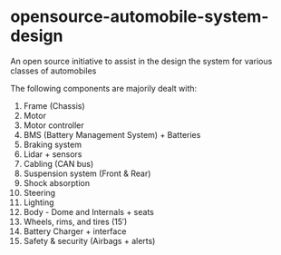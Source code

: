 # opensource-automobile-system-design
An open source initiative to assist in the design the system for various classes of automobiles 

The following components are majorily dealt with:

1.	Frame (Chassis)
1.	Motor
1.	Motor controller
1.	BMS (Battery Management System) + Batteries
1.	Braking system
1.	Lidar + sensors
1.	Cabling (CAN bus)
1.	Suspension system (Front & Rear)
1.	Shock absorption
1.	Steering
1.	Lighting
1.	Body - Dome and Internals + seats
1.	Wheels, rims, and tires (15′)
1.	Battery Charger + interface
1.	Safety & security (Airbags + alerts)
